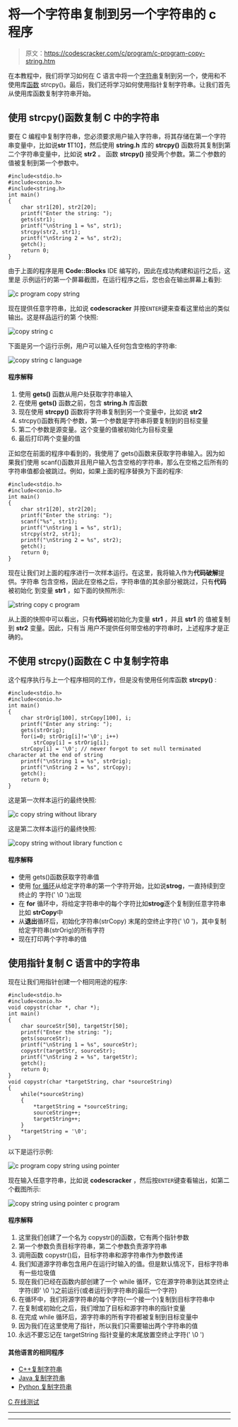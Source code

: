 # 将一个字符串复制到另一个字符串的 c 程序

> 原文：<https://codescracker.com/c/program/c-program-copy-string.htm>

在本教程中，我们将学习如何在 C 语言中将一个[字符串](/c/c-strings.htm)复制到另一个，使用和不使用库[函数](/c/c-functions.htm) strcpy()。最后，我们还将学习如何使用指针复制字符串。让我们首先从使用库函数复制字符串开始。

## 使用 strcpy()函数复制 C 中的字符串

要在 C 编程中复制字符串，您必须要求用户输入字符串，将其存储在第一个字符串变量中，比如说**str 1**T10】，然后使用 **string.h** 库的 **strcpy()** 函数将其复制到第二个字符串变量中，比如说 **str2** 。 函数 **strcpy()** 接受两个参数。第二个参数的值被复制到第一个参数中。

```
#include<stdio.h>
#include<conio.h>
#include<string.h>
int main()
{
    char str1[20], str2[20];
    printf("Enter the string: ");
    gets(str1);
    printf("\nString 1 = %s", str1);
    strcpy(str2, str1);
    printf("\nString 2 = %s", str2);
    getch();
    return 0;
}
```

由于上面的程序是用 **Code::Blocks** IDE 编写的，因此在成功构建和运行之后，这里是 示例运行的第一个屏幕截图，在运行程序之后，您也会在输出屏幕上看到:

![c program copy string](img/86de090bec57a29297ab87da09b050cd.png)

现在提供任意字符串，比如说 **codescracker** 并按`ENTER`键来查看这里给出的类似输出。这是样品运行的第 个快照:

![copy string c](img/0037c51b26e21181330eb3530d2b15ba.png)

下面是另一个运行示例，用户可以输入任何包含空格的字符串:

![copy string c language](img/d12fac189365a593783d9b4f9c304def.png)

#### 程序解释

1.  使用 **gets()** 函数从用户处获取字符串输入
2.  在使用 **gets()** 函数之前，包含 **string.h** 库函数
3.  现在使用 **strcpy()** 函数将字符串复制到另一个变量中，比如说 **str2**
4.  strcpy()函数有两个参数，第一个参数是字符串将要复制到的目标变量
5.  第二个参数是源变量。这个变量的值被初始化为目标变量
6.  最后打印两个变量的值

正如您在前面的程序中看到的，我使用了 gets()函数来获取字符串输入。因为如果我们使用 scanf()函数并且用户输入包含空格的字符串，那么在空格之后所有的字符串值都会被跳过。例如，如果上面的程序替换为下面的程序:

```
#include<stdio.h>
#include<conio.h>
int main()
{
    char str1[20], str2[20];
    printf("Enter the string: ");
    scanf("%s", str1);
    printf("\nString 1 = %s", str1);
    strcpy(str2, str1);
    printf("\nString 2 = %s", str2);
    getch();
    return 0;
}
```

现在让我们对上面的程序进行一次样本运行。在这里，我将输入作为**代码破解**提供。字符串 包含空格，因此在空格之后，字符串值的其余部分被跳过，只有**代码**被初始化 到变量 **str1** ，如下面的快照所示:

![string copy c program](img/7446969f81ea4adc927ae24c1b83b7ca.png)

从上面的快照中可以看出，只有**代码**被初始化为变量 **str1** ，并且 **str1** 的 值被复制到 **str2** 变量。因此，只有当 用户不提供任何带空格的字符串时，上述程序才是正确的。

## 不使用 strcpy()函数在 C 中复制字符串

这个程序执行与上一个程序相同的工作，但是没有使用任何库函数 **strcpy()** :

```
#include<stdio.h>
#include<conio.h>
int main()
{
    char strOrig[100], strCopy[100], i;
    printf("Enter any string: ");
    gets(strOrig);
    for(i=0; strOrig[i]!='\0'; i++)
        strCopy[i] = strOrig[i];
    strCopy[i] = '\0'; // never forgot to set null terminated character at the end of string
    printf("\nString 1 = %s", strOrig);
    printf("\nString 2 = %s", strCopy);
    getch();
    return 0;
}
```

这是第一次样本运行的最终快照:

![c copy string without library](img/aa0e82ce69d39b54b40af2f39c5b9103.png)

这是第二次样本运行的最终快照:

![copy string without library function c](img/21a7fe800abbb73fc28286f269e7572f.png)

#### 程序解释

*   使用 gets()函数获取字符串值
*   使用 [for 循环](/c/c-for-loop.htm)从给定字符串的第一个字符开始，比如说**strog**，一直持续到空终止的 字符(' \0 ')出现
*   在 **for** 循环中，将给定字符串中的每个字符比如**strog**逐个复制到任意字符串比如 **strCopy**中
*   从**退出**循环后，初始化字符串(strCopy) 末尾的空终止字符(' \0 ')，其中复制给定字符串(strOrig)的所有字符
*   现在打印两个字符串的值

## 使用指针复制 C 语言中的字符串

现在让我们用指针创建一个相同用途的程序:

```
#include<stdio.h>
#include<conio.h>
void copystr(char *, char *);
int main()
{
    char sourceStr[50], targetStr[50];
    printf("Enter the string: ");
    gets(sourceStr);
    printf("\nString 1 = %s", sourceStr);
    copystr(targetStr, sourceStr);
    printf("\nString 2 = %s", targetStr);
    getch();
    return 0;
}
void copystr(char *targetString, char *sourceString)
{
    while(*sourceString)
    {
        *targetString = *sourceString;
        sourceString++;
        targetString++;
    }
    *targetString = '\0';
}
```

以下是运行示例:

![c program copy string using pointer](img/6edf785a7e98af1f66b2cfe831059a9b.png)

现在输入任意字符串，比如说 **codescracker** ，然后按`ENTER`键查看输出，如第二个截图所示:

![copy string using pointer c program](img/697a1383a60310a94bc37f86fdb09df7.png)

#### 程序解释

1.  这里我们创建了一个名为 copystr()的函数，它有两个指针参数
2.  第一个参数负责目标字符串，第二个参数负责源字符串
3.  调用函数 copystr()后，目标字符串和源字符串作为参数传递
4.  我们知道源字符串包含用户在运行时输入的值。但是默认情况下，目标字符串有一些垃圾值
5.  现在我们已经在函数内部创建了一个 while 循环，它在源字符串到达其空终止字符(即' \0 ')之前运行(或者运行到字符串的最后一个字符)
6.  在循环中，我们将源字符串的每个字符(一个接一个)复制到目标字符串中
7.  在复制或初始化之后，我们增加了目标和源字符串的指针变量
8.  在完成 while 循环后，源字符串的所有字符都被复制到目标变量中
9.  因为我们在这里使用了指针，所以我们只需要输出两个字符串的值
10.  永远不要忘记在 targetString 指针变量的末尾放置空终止字符(' \0 ')

#### 其他语言的相同程序

*   [C++复制字符串](/cpp/program/cpp-program-copy-string.htm)
*   [Java 复制字符串](/java/program/java-program-copy-string.htm)
*   [Python 复制字符串](/python/program/python-program-copy-string.htm)

[C 在线测试](/exam/showtest.php?subid=2)

* * *

* * *